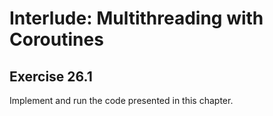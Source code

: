 # Interlude: Multithreading with Coroutines #

## Exercise 26.1 ##

Implement and run the code presented in this chapter.
